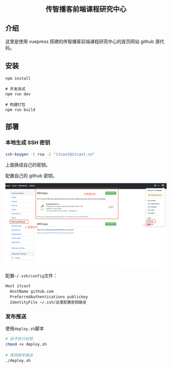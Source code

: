 <h2 align="center">传智播客前端课程研究中心</h2>

## 介绍

这里是使用 vuepress 搭建的传智播客前端课程研究中心的首页网站 github 源代码。

## 安装

```
npm install

# 开发测试
npm run dev

# 构建打包
npm run build
```

## 部署

### 本地生成 SSH 密钥

```bash
ssh-keygen -t rsa -C "itcast@itcast.cn"
```

上面换成自己的密钥。

配置自己的 github 密钥。

![image-20190904102956672](README.assets/image-20190904102956672.png)

配置`~/.ssh/config`文件：

```bash
Host itcast
  HostName github.com
  PreferredAuthentications publickey
  IdentityFile ~/.ssh/这里配置密钥路径
```

### 发布推送

使用`deploy.sh`脚本

```bash
# 给予执行权限
chmod +x deploy.sh

# 使用脚本推送
./deploy.sh
```
